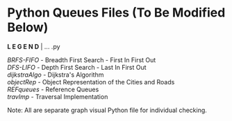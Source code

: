 # Python Queues Files (To Be Modified Below)

**L E G E N D** | ... .py 

_BRFS-FIFO_ - Breadth First Search - First In First Out <br />
_DFS-LIFO_ - Depth First Search - Last In First Out <br />
_dijkstraAlgo_ - Dijkstra's Algorithm <br />
_objectRep_ - Object Representation of the Cities and Roads <br />
_REFqueues_ - Reference Queues <br />
_travImp_ - Traversal Implementation <br />

Note: All are separate graph visual Python file for individual checking.